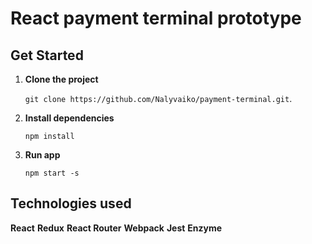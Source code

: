 # React payment terminal prototype

## Get Started

1. **Clone the project**

    `git clone https://github.com/Nalyvaiko/payment-terminal.git`.

2. **Install dependencies**

    `npm install`

3. **Run app**

    `npm start -s`

## Technologies used

  **React**
  **Redux**
  **React Router**
  **Webpack**
  **Jest**
  **Enzyme**
